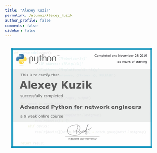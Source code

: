 ```yaml
---
title: "Alexey Kuzik"
permalink: /alumni/Alexey_Kuzik
author_profile: false
comments: false
sidebar: false
---
```


<div style="padding: 20px;">
  <img src="https://raw.githubusercontent.com/advpyneng/advpyneng.github.io/master/alumni/Alexey_Kuzik.png" alt="Advanced Python for network engineers">
</div>

